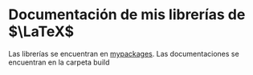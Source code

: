 # Documentación de mis librerías de $\LaTeX$

Las librerías se encuentran en [mypackages](https://github.com/DavidAGomezO/mypackages).
Las documentaciones se encuentran en la carpeta build
